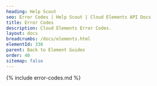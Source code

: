 ```yaml
---
heading: Help Scout
seo: Error Codes | Help Scout | Cloud Elements API Docs
title: Error Codes
description: Cloud Elements Error Codes.
layout: docs
breadcrumbs: /docs/elements.html
elementId: 338
parent: Back to Element Guides
order: 40
sitemap: false
---
```


{% include error-codes.md %}
